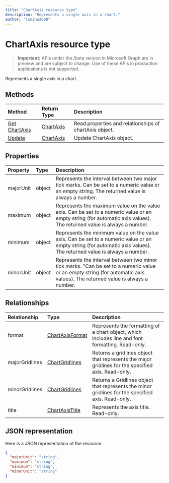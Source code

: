```yaml
---
title: "ChartAxis resource type"
description: "Represents a single axis in a chart."
author: "lumine2008"
---
```


# ChartAxis resource type

> **Important:** APIs under the /beta version in Microsoft Graph are in preview and are subject to change. Use of these APIs in production applications is not supported.

Represents a single axis in a chart.


## Methods

| Method		   | Return Type	|Description|
|:---------------|:--------|:----------|
|[Get ChartAxis](../api/chartaxis-get.md) | [ChartAxis](chartaxis.md) |Read properties and relationships of chartAxis object.|
|[Update](../api/chartaxis-update.md) | [ChartAxis](chartaxis.md)	|Update ChartAxis object. |

## Properties
| Property	   | Type	|Description|
|:---------------|:--------|:----------|
|majorUnit|object|Represents the interval between two major tick marks. Can be set to a numeric value or an empty string.  The returned value is always a number.|
|maximum|object|Represents the maximum value on the value axis.  Can be set to a numeric value or an empty string (for automatic axis values).  The returned value is always a number.|
|minimum|object|Represents the minimum value on the value axis. Can be set to a numeric value or an empty string (for automatic axis values).  The returned value is always a number.|
|minorUnit|object|Represents the interval between two minor tick marks. "Can be set to a numeric value or an empty string (for automatic axis values). The returned value is always a number.|

## Relationships
| Relationship | Type	|Description|
|:---------------|:--------|:----------|
|format|[ChartAxisFormat](chartaxisformat.md)|Represents the formatting of a chart object, which includes line and font formatting. Read-only.|
|majorGridlines|[ChartGridlines](chartgridlines.md)|Returns a gridlines object that represents the major gridlines for the specified axis. Read-only.|
|minorGridlines|[ChartGridlines](chartgridlines.md)|Returns a Gridlines object that represents the minor gridlines for the specified axis. Read-only.|
|title|[ChartAxisTitle](chartaxistitle.md)|Represents the axis title. Read-only.|

## JSON representation

Here is a JSON representation of the resource.

<!-- {
  "blockType": "resource",
  "optionalProperties": [

  ],
  "@odata.type": "microsoft.graph.chartaxis"
}-->

```json
{
  "majorUnit": "string",
  "maximum": "string",
  "minimum": "string",
  "minorUnit": "string"
}

```

<!-- uuid: 8fcb5dbc-d5aa-4681-8e31-b001d5168d79
2015-10-25 14:57:30 UTC -->
<!-- {
  "type": "#page.annotation",
  "description": "ChartAxis resource",
  "keywords": "",
  "section": "documentation",
  "tocPath": ""
}-->
